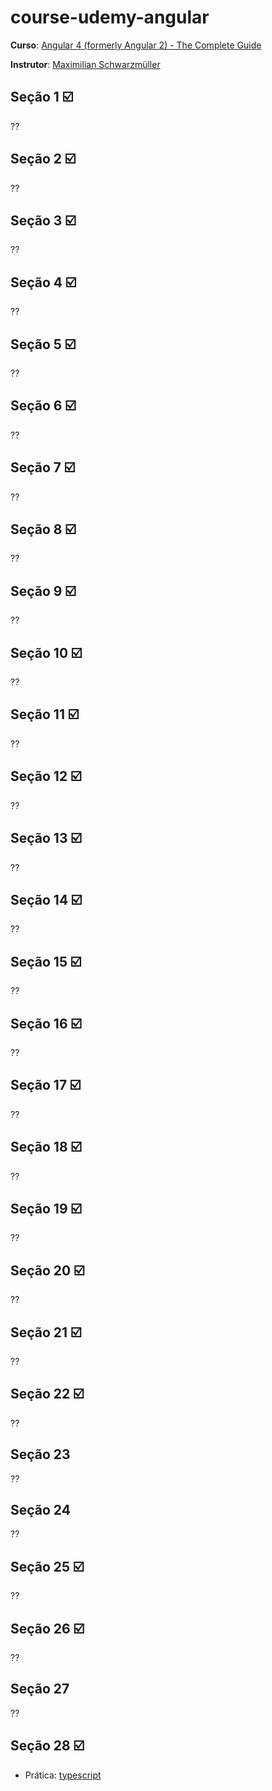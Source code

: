 # course-udemy-angular

**Curso**: [Angular 4 (formerly Angular 2) - The Complete Guide](https://www.udemy.com/the-complete-guide-to-angular-2/learn/v4/overview)

**Instrutor**: [Maximilian Schwarzmüller](https://www.udemy.com/user/maximilian-schwarzmuller/)

## Seção 1 :ballot_box_with_check:
??

## Seção 2 :ballot_box_with_check:
??

## Seção 3 :ballot_box_with_check:
??

## Seção 4 :ballot_box_with_check:
??

## Seção 5 :ballot_box_with_check:
??

## Seção 6 :ballot_box_with_check:
??

## Seção 7 :ballot_box_with_check:
??

## Seção 8 :ballot_box_with_check:
??

## Seção 9 :ballot_box_with_check:
??

## Seção 10 :ballot_box_with_check:
??

## Seção 11 :ballot_box_with_check:
??

## Seção 12 :ballot_box_with_check:
??

## Seção 13 :ballot_box_with_check:
??

## Seção 14 :ballot_box_with_check:
??

## Seção 15 :ballot_box_with_check:
??

## Seção 16 :ballot_box_with_check:
??

## Seção 17 :ballot_box_with_check:
??

## Seção 18 :ballot_box_with_check:
??

## Seção 19 :ballot_box_with_check:
??

## Seção 20 :ballot_box_with_check:
??

## Seção 21 :ballot_box_with_check:
??

## Seção 22 :ballot_box_with_check:
??

## Seção 23
??

## Seção 24
??

## Seção 25 :ballot_box_with_check:
??

## Seção 26 :ballot_box_with_check:
??

## Seção 27
??

## Seção 28 :ballot_box_with_check:

- Prática: [typescript](https://github.com/raulpe7eira/course-udemy-angular/tree/typescript)
